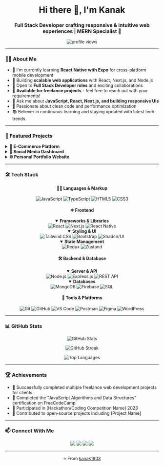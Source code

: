 <h1 align="center">Hi there 👋, I'm Kanak</h1>
<h3 align="center">Full Stack Developer crafting responsive & intuitive web experiences | MERN Specialist 🚀</h3>

<p align="center">
  <img src="https://komarev.com/ghpvc/?username=kanak1803&label=Profile%20Views&color=brightgreen&style=for-the-badge" alt="profile views" />
</p>

---

### 👨‍💻 About Me

- 🔭 I'm currently learning **React Native with Expo** for cross-platform mobile development
- 🌱 Building **scalable web applications** with React, Next.js, and Node.js
- 💼 Open to **Full Stack Developer roles** and exciting collaborations
- 🤝 **Available for freelance projects** - feel free to reach out with your requirements!
- 💬 Ask me about **JavaScript, React, Next.js, and building responsive UIs**
- 🚀 Passionate about clean code and performance optimization
- 📚 Believer in continuous learning and staying updated with latest tech trends

---

### 🚀 Featured Projects

<details>
<summary><b>🛒 E-Commerce Platform</b></summary>
<br>
A full-featured online store with product catalog, user authentication, shopping cart, and payment integration.
<br><br>
<b>Tech Stack:</b> React, Node.js, Express, MongoDB, Stripe API
<br>
<b>Live Demo:</b> <a href="https://your-project-url.com">View Demo</a> | <a href="https://github.com/kanak1803/project-name">View Code</a>
</details>

<details>
<summary><b>📱 Social Media Dashboard</b></summary>
<br>
A responsive dashboard that aggregates and visualizes social media metrics using modern UI components.
<br><br>
<b>Tech Stack:</b> Next.js, TypeScript, Tailwind CSS, Shadcn/UI, Zustand
<br>
<b>Live Demo:</b> <a href="https://your-project-url.com">View Demo</a> | <a href="https://github.com/kanak1803/project-name">View Code</a>
</details>

<details>
<summary><b>🌐 Personal Portfolio Website</b></summary>
<br>
A modern, responsive portfolio showcasing my projects and skills with dark/light mode toggle.
<br><br>
<b>Tech Stack:</b> React, Tailwind CSS, Framer Motion
<br>
<b>Live Demo:</b> <a href="https://your-project-url.com">View Demo</a> | <a href="https://github.com/kanak1803/project-name">View Code</a>
</details>

---

### 🛠️ Tech Stack

<div align="center">
  <h4>👨‍💻 Languages & Markup</h4>
  <div>
    <img src="https://img.shields.io/badge/JavaScript-000?style=for-the-badge&logo=javascript&logoColor=F7DF1E" alt="JavaScript" />
    <img src="https://img.shields.io/badge/TypeScript-000?style=for-the-badge&logo=typescript&logoColor=3178C6" alt="TypeScript" />
    <img src="https://img.shields.io/badge/HTML5-000?style=for-the-badge&logo=html5&logoColor=E34F26" alt="HTML5" />
    <img src="https://img.shields.io/badge/CSS3-000?style=for-the-badge&logo=css3&logoColor=1572B6" alt="CSS3" />
  </div>
  
  <h4>⚛️ Frontend</h4>
  <details open>
    <summary><b>Frameworks & Libraries</b></summary>
    <div>
      <img src="https://img.shields.io/badge/React-000?style=for-the-badge&logo=react&logoColor=61DAFB" alt="React" />
      <img src="https://img.shields.io/badge/Next.js-000?style=for-the-badge&logo=nextdotjs&logoColor=white" alt="Next.js" />
      <img src="https://img.shields.io/badge/React_Native-000?style=for-the-badge&logo=react&logoColor=61DAFB" alt="React Native" />
    </div>
  </details>
  
  <details open>
    <summary><b>Styling & UI</b></summary>
    <div>
      <img src="https://img.shields.io/badge/TailwindCSS-000?style=for-the-badge&logo=tailwind-css&logoColor=38BDF8" alt="Tailwind CSS" />
      <img src="https://img.shields.io/badge/Bootstrap-000?style=for-the-badge&logo=bootstrap&logoColor=7952B3" alt="Bootstrap" />
      <img src="https://img.shields.io/badge/Shadcn/UI-000?style=for-the-badge&logo=tailwind-css&logoColor=white" alt="Shadcn/UI" />
    </div>
  </details>
  
  <details open>
    <summary><b>State Management</b></summary>
    <div>
      <img src="https://img.shields.io/badge/Redux-000?style=for-the-badge&logo=redux&logoColor=764ABC" alt="Redux" />
      <img src="https://img.shields.io/badge/Zustand-000?style=for-the-badge&logo=zustand&logoColor=white" alt="Zustand" />
    </div>
  </details>
  
  <h4>🛠️ Backend & Database</h4>
  <details open>
    <summary><b>Server & API</b></summary>
    <div>
      <img src="https://img.shields.io/badge/Node.js-000?style=for-the-badge&logo=node.js&logoColor=339933" alt="Node.js" />
      <img src="https://img.shields.io/badge/Express.js-000?style=for-the-badge&logo=express&logoColor=white" alt="Express.js" />
      <img src="https://img.shields.io/badge/REST%20API-000?style=for-the-badge&logo=fastapi&logoColor=white" alt="REST API" />
    </div>
  </details>
  
  <details open>
    <summary><b>Databases</b></summary>
    <div>
      <img src="https://img.shields.io/badge/MongoDB-000?style=for-the-badge&logo=mongodb&logoColor=47A248" alt="MongoDB" />
      <img src="https://img.shields.io/badge/Firebase-000?style=for-the-badge&logo=firebase&logoColor=FFCA28" alt="Firebase" />
      <img src="https://img.shields.io/badge/SQL-000?style=for-the-badge&logo=postgresql&logoColor=336791" alt="SQL" />
    </div>
  </details>
  
  <h4>🧰 Tools & Platforms</h4>
  <div>
    <img src="https://img.shields.io/badge/Git-000?style=for-the-badge&logo=git&logoColor=F05032" alt="Git" />
    <img src="https://img.shields.io/badge/GitHub-000?style=for-the-badge&logo=github&logoColor=white" alt="GitHub" />
    <img src="https://img.shields.io/badge/VS_Code-000?style=for-the-badge&logo=visual-studio-code&logoColor=007ACC" alt="VS Code" />
    <img src="https://img.shields.io/badge/Postman-000?style=for-the-badge&logo=postman&logoColor=FF6C37" alt="Postman" />
    <img src="https://img.shields.io/badge/Figma-000?style=for-the-badge&logo=figma&logoColor=F24E1E" alt="Figma" />
    <img src="https://img.shields.io/badge/WordPress-000?style=for-the-badge&logo=wordpress&logoColor=21759B" alt="WordPress" />
  </div>
</div>

---

### 📊 GitHub Stats

<p align="center">
  <img src="https://github-readme-stats.vercel.app/api?username=kanak1803&show_icons=true&theme=radical" alt="GitHub Stats" />
</p>
<p align="center">
  <img src="https://github-readme-streak-stats.herokuapp.com/?user=kanak1803&theme=radical" alt="GitHub Streak" />
</p>
<p align="center">
  <img src="https://github-readme-stats.vercel.app/api/top-langs/?username=kanak1803&layout=compact&theme=radical" alt="Top Languages" />
</p>

---

### 🏆 Achievements
- 💼 Successfully completed multiple freelance web development projects for clients
- 🥇 Completed the "JavaScript Algorithms and Data Structures" certification on FreeCodeCamp
- 🏅 Participated in [Hackathon/Coding Competition Name] 2023
- 🌟 Contributed to open-source projects including [Project Name]

---

### 📫 Connect With Me

<p align="center">
  <a href="mailto:kanak1803@gmail.com"><img src="https://img.shields.io/badge/Email-kanak1803%40gmail.com-D14836?style=for-the-badge&logo=gmail&logoColor=white"/></a>
  <a href="https://linkedin.com/in/yourusername"><img src="https://img.shields.io/badge/LinkedIn-Connect-0077B5?style=for-the-badge&logo=linkedin&logoColor=white"/></a>
  <a href="https://twitter.com/yourusername"><img src="https://img.shields.io/badge/Twitter-Follow-1DA1F2?style=for-the-badge&logo=twitter&logoColor=white"/></a>
  <a href="https://yourportfolio.com"><img src="https://img.shields.io/badge/Portfolio-Visit-000000?style=for-the-badge&logo=safari&logoColor=white"/></a>
</p>

---

<p align="center">⭐️ From <a href="https://github.com/kanak1803">kanak1803</a></p>